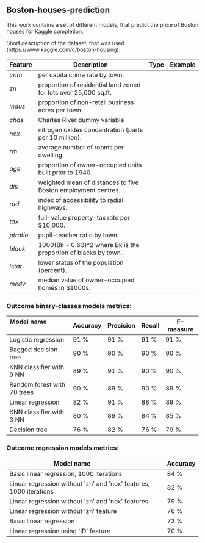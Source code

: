 ## Boston-houses-prediction
This work contains a set of different models, that predict the price of Boston houses for Kaggle completion.

Short description of the dataset, that was used (https://www.kaggle.com/c/boston-housing):

| Feature     | Description                        | Type    | Example             |
|-------------|------------------------------------|---------|---------------------|
| *crim*      | per capita crime rate by town.          ||    |
| *zn*        | proportion of residential land zoned for lots over 25,000 sq.ft.        |   |         |
| *indus*     | proportion of non-retail business acres per town. | |  |
| *chas*      | Charles River dummy variable | |  |
| *nox*       | nitrogen oxides concentration (parts per 10 million). |  |                    |
| *rm*        | average number of rooms per dwelling. |  |                    |
| *age*       | proportion of owner-occupied units built prior to 1940. |  |                    |
| *dis*       | weighted mean of distances to five Boston employment centres. |  |                    |
| *rad*       | index of accessibility to radial highways. |  |                    |
| *tax*       | full-value property-tax rate per $10,000. |  |                    |
| *ptratio*   | pupil-teacher ratio by town. |  |                    |
| *black*     | 1000(Bk - 0.63)^2 where Bk is the proportion of blacks by town. |  |                    |
| *lstat*     | lower status of the population (percent). |  |                    |
| *medv*      | median value of owner-occupied homes in $1000s. |  |                    |



### Outcome binary-classes models metrics:

| Model name                  | Accuracy | Precision | Recall | F-measure |
|-----------------------------|----------|-----------|--------|-----------|
| Logistic regression         | 91 %     | 91 %      | 91 %   | 91 %      |
| Bagged decision tree        | 90 %     | 90 %      | 90 %   | 90 %      |
| KNN classifier with 9 NN    | 89 %     | 91 %      | 90 %   | 90 %      |
| Random forest with 70 trees | 90 %     | 89 %      | 90 %   | 89 %      |
| Linear regression           | 82 %     | 91 %      | 88 %   | 89 %      |
| KNN classifier with 3 NN    | 80 %     | 89 %      | 84 %   | 85 %      | 
| Decision tree               | 76 %     | 82 %      | 76 %   | 79 %      | 


### Outcome regression models metrics:
| Model name                                                         | Accuracy |
|--------------------------------------------------------------------|----------|
| Basic linear regression, 1000 iterations                           | 84 %     |
| Linear regression without 'zn' and 'nox' features, 1000 iterations | 82 %     |
| Linear regression without 'zn' and 'nox' features                  | 79 %     |
| Linear regression without 'zn' feature                             | 76 %     |
| Basic linear regression                                            | 73 %     |
| Linear regression using 'ID' feature                               | 70 %     |
